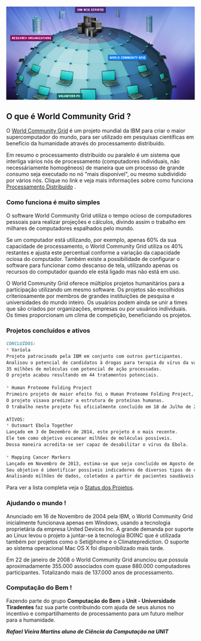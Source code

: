 ![Image](/images/world-community-grid.jpg)

## O que é World Community Grid ?

O [World Community Grid](https://www.worldcommunitygrid.org/discover.action#what-if) é um projeto mundial da IBM para criar o maior supercomputador do mundo, para ser utilizado em pesquisas científicas em benefício da humanidade através do processamento distribuído.

Em resumo o processamento distribuído ou paralelo é um sistema que interliga vários nós de processamento (computadores individuais, não necessáriamente homogêneos) de maneira que um processo de grande consumo seja executado no nó "mais disponível", ou mesmo subdividido por vários nós. Clique no link e veja mais informações sobre como funciona [Processamento Distribuído](http://pt.slideshare.net/adrianots/2-sd-conceitossistemas-distribuidos-e-paralelos) .

### Como funciona é muito simples

O software World Community Grid utiliza o tempo ocioso de computadores pessoais para realizar projeções e cálculos, divindo assim o trabalho em milhares de computadores espalhados pelo mundo.

Se um computador está utilizando, por exemplo, apenas 60% da sua capacidade de processamento, o World Community Grid utiliza os 40% restantes e ajusta este percentual conforme a variação da capacidade ociosa do computador. Também existe a possibilidade de configurar o software para funcionar como descanso de tela, utilizando apenas os recursos do computador quando ele está ligado mas não está em uso.

O World Community Grid oferece múltiplos projetos humanitários para a participação utilizando um mesmo software. Os projetos são escolhidos criteriosamente por membros de grandes instituições de pesquisa e universidades do mundo inteiro.
Os usuários podem ainda se unir a times que são criados por organizações, empresas ou por usuários individuais. Os times proporcionam um clima de competição, beneficiando os projetos.

### Projetos concluídos e ativos
```markdown
CONCLUÍDOS:
* Varíola
Projeto patrocinado pela IBM em conjunto com outros participantes.
Analisou o potencial de candidatos à drogas para terapia do vírus da varíola.
35 milhões de moléculas com potencial de ação processadas.
O projeto acabou resultando em 44 tratamentos potenciais.

* Human Proteome Folding Project
Primeiro projeto de maior efeito foi o Human Proteome Folding Project, ou HPF1.
O projeto visava predizer a estrutura de proteínas humanas.
O trabalho neste projeto foi oficialmente concluído em 18 de Julho de 2006.

ATIVOS:
* Outsmart Ebola Together
Lançado em 3 de Dezembro de 2014, este projeto é o mais recente.
Ele tem como objetivo escanear milhões de moléculas possíveis.
Dessa maneira acredita-se ser capaz de desabilitar o vírus da Ebola.

* Mapping Cancer Markers
Lançado em Novembro de 2013, estima-se que seja concluído em Agosto de 2015.
Seu objetivo é identificar possíveis indicadores de diversos tipos de câncer.
Analisando milhões de dados, coletados a partir de pacientes saudáveis e doentes.
```

Para ver a lista completa veja o [Status dos Projetos](https://www.worldcommunitygrid.org/stat/viewProjects.do).

### Ajudando o mundo !
Anunciado em 16 de Novembro de 2004 pela IBM, o World Community Grid inicialmente funcionava apenas em Windows, usando a tecnologia proprietária da empresa United Devices Inc. A grande demanda por suporte ao Linux levou o projeto a juntar-se à tecnologia BOINC que é utilizada também por projetos como o Seti@home e o Climateprediction. O suporte ao sistema operacional Mac OS X foi disponibilizado mais tarde.

Em 22 de janeiro de 2008 o World Community Grid anunciou que possuía aproximadamente 355.000 associados com quase 880.000 computadores participantes. Totalizando mais de 137.000 anos de processamento.

### Computação do Bem !

Fazendo parte do grupo **Computação do Bem** a **Unit - Universidade Tiradentes** faz sua parte contribuindo com ajuda de seus alunos no incentivo e compartilhamento de processamento para um futuro melhor para a humanidade. 

_**Rafael Vieira Martins aluno de Ciência da Computação na UNIT**_ 
